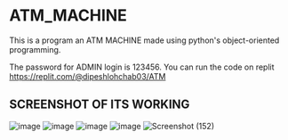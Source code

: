 # ATM_MACHINE
This is a program an ATM MACHINE made using python's object-oriented programming.

The password for ADMIN login is 123456.
You can run the code on replit https://replit.com/@dipeshlohchab03/ATM

## SCREENSHOT OF ITS WORKING

![image](https://github.com/dipeshlohchab/ATM_MACHINE/assets/146014367/ed7cc2ab-b4d4-4445-8202-15d71d38e989)
![image](https://github.com/dipeshlohchab/ATM_MACHINE/assets/146014367/19a7378d-930a-4875-b8c3-d8440fb20c3d)
![image](https://github.com/dipeshlohchab/ATM_MACHINE/assets/146014367/eed4a301-3042-4768-98af-b266f19d6790)
![image](https://github.com/dipeshlohchab/ATM_MACHINE/assets/146014367/366626b9-b23a-4455-8c3e-70d219e99649)
![Screenshot (152)](https://github.com/dipeshlohchab/ATM_MACHINE/assets/146014367/a21864f3-f237-452d-99d3-828e8ef61350)
